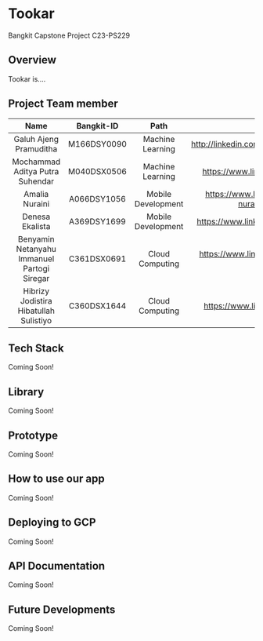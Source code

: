 # Tookar

Bangkit Capstone Project C23-PS229

## Overview

Tookar is....

## Project Team member

|                           Name                           |  Bangkit-ID   |         Path        |                      LinkedIn                       | 
| :------------------------------------------------------: | :-----------: | :-----------------: | :-------------------------------------------------: |
|                 Galuh Ajeng Pramuditha                   |  M166DSY0090  |  Machine Learning   |     http://linkedin.com/in/galuhajengpramuditha     |
|             Mochammad Aditya Putra Suhendar              |  M040DSX0506  |  Machine Learning   |        https://www.linkedin.com/in/darhensu         |
|                     Amalia Nuraini                       |  A066DSY1056  |  Mobile Development | https://www.linkedin.com/in/amalia-nuraini-an100602 |
|                     Denesa Ekalista                      |  A369DSY1699  |  Mobile Development |        https://www.linkedin.com/denesaekalista      |
|       Benyamin Netanyahu Immanuel Partogi Siregar        |  C361DSX0691  |  Cloud Computing    |     https://www.linkedin.com/in/benyamin-siregar    |
|         Hibrizy Jodistira Hibatullah Sulistiyo           |  C360DSX1644  |  Cloud Computing    |         https://www.linkedin.com/in/hibrizys/       |

## Tech Stack

Coming Soon!

## Library

Coming Soon!

## Prototype

Coming Soon!

## How to use our app

Coming Soon!

## Deploying to GCP

Coming Soon!

## API Documentation

Coming Soon!

## Future Developments

Coming Soon!
